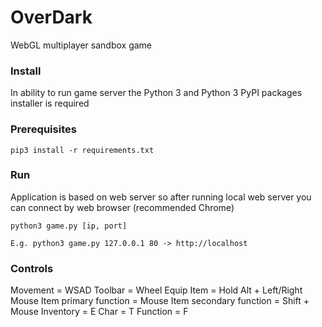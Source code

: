 # OverDark
WebGL multiplayer sandbox game

### Install
In ability to run game server the Python 3 and Python 3 PyPI packages installer is required

### Prerequisites
```
pip3 install -r requirements.txt
```

### Run
Application is based on web server so after running local web server you can connect by web browser (recommended Chrome)
```
python3 game.py [ip, port]

E.g. python3 game.py 127.0.0.1 80 -> http://localhost
```

### Controls
Movement = WSAD
Toolbar = Wheel
Equip Item = Hold Alt + Left/Right Mouse
Item primary function = Mouse
Item secondary function = Shift + Mouse
Inventory = E
Char = T
Function = F
